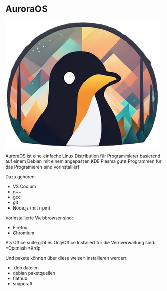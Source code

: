 # AuroraOS

![](Icon.png)

AuroraOS ist eine einfache Linux Distribution für Programmierer basierend auf einem Debian mit einem angepasten KDE Plasma gute Programmen für das Programieren sind vorinstalliert

Dazu gehören:
* VS Codium
* g++
* gcc
* git
* Node.js (mit npm)


Vorinstallierte Webbrowser sind:
* Firefox
* Chromium

Als Office suite gibt es OnlyOffice 
Instaliert für die Vernverwaltung sind:
*Openssh
*Xrdp

Und pakete können über diese weisen installieren werden:
* .deb dateien
* debian paketquellen
* flathub
* snapcraft
